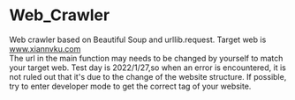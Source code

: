 # Web_Crawler
Web crawler based on Beautiful Soup and urllib.request. Target web is www.xiannvku.com  
The url in the main function may needs to be changed by yourself to match your target web.
Test day is 2022/1/27,so when an error is encountered, it is not ruled out that it's due to the change of the website structure. 
If possible, try to enter developer mode to get the correct tag of your website.
